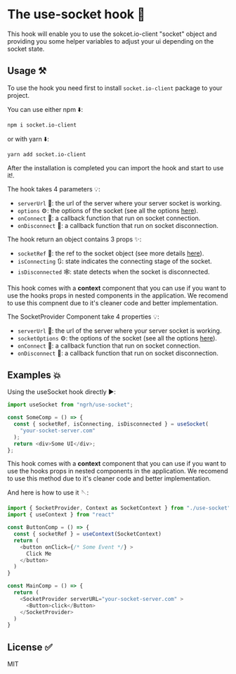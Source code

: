 # The use-socket hook 🚀

This hook will enable you to use the sokcet.io-client "socket" object and providing you some helper variables to adjust your ui depending on the socket state.

## Usage ⚒️

To use the hook you need first to install `socket.io-client` package to your project.

You can use either npm ⬇️:

```bash
npm i socket.io-client
```

or with yarn ⬇️:

```bash
yarn add socket.io-client
```

After the installation is completed you can import the hook and start to use it!.

The hook takes 4 parameters 💡:

- `serverUrl` 🔗: the url of the server where your server socket is working.
- `options` ⚙️: the options of the socket (see all the options [here](https://socket.io/docs/v4/client-options/)).
- `onConnect` 🤝: a callback function that run on socket connection.
- `onDisconnect` 🙌: a callback function that run on socket disconnection.

The hook return an object contains 3 props ✨:

- `socketRef` 💠: the ref to the socket object (see more details [here](https://socket.io/docs/v4/client-api/#socket)).
- `isConnecting` 🔃: state indicates the connecting stage of the socket.
- `isDisconnected` 🕸️: state detects when the socket is disconnected.

This hook comes with a **context** component that you can use if you want to use the hooks props in nested components in the application. We recomend to use this compnent due to it's cleaner code and better implementation.

The SocketProvider Component take 4 properties 💡:

- `serverUrl` 🔗: the url of the server where your server socket is working.
- `socketOptions` ⚙️: the options of the socket (see all the options [here](https://socket.io/docs/v4/client-options/)).
- `onConnect` 🤝: a callback function that run on socket connection.
- `onDisconnect` 🙌: a callback function that run on socket disconnection.

## Examples 💥

Using the useSocket hook directly ▶️:

```js
import useSocket from "ngrh/use-socket";

const SomeComp = () => {
  const { socketRef, isConnecting, isDisconnected } = useSocket(
    "your-socket-server.com"
  );
  return <div>Some UI</div>;
};
```

This hook comes with a **context** component that you can use if you want to use the hooks props in nested components in the application. We recomend to use this method due to it's cleaner code and better implementation.

And here is how to use it 🪡:

```js
import { SocketProvider, Context as SocketContext } from "./use-socket";
import { useContext } from "react"

const ButtonComp = () => {
  const { socketRef } = useContext(SocketContext)
  return (
    <button onClick={/* Some Event */} >
      Click Me
    </button>
  )
}

const MainComp = () => {
  return (
    <SocketProvider serverURL="your-socket-server.com" >
      <Button>click</Button>
    </SocketProvider>
  )
}
```

## License ✅

MIT
